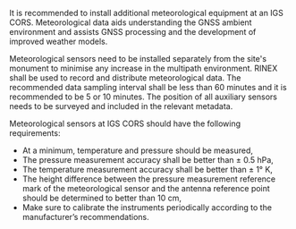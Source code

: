 It is recommended to install additional meteorological equipment at an IGS CORS. Meteorological data aids understanding the GNSS ambient environment and assists GNSS processing and the development of improved weather models.

Meteorological sensors need to be installed separately from the site's monument to minimise any increase in the multipath environment. RINEX shall be used to record and distribute meteorological data. The recommended data sampling interval shall be less than 60 minutes and it is recommended to be 5 or 10 minutes. The position of all auxiliary sensors needs to be surveyed and included in the relevant metadata.

Meteorological sensors at IGS CORS should have the following requirements:

- At a minimum, temperature and pressure should be measured,
- The pressure measurement accuracy shall be better than ± 0.5 hPa,
- The temperature measurement accuracy shall be better than ± 1° K,
- The height difference between the pressure measurement reference mark of the meteorological sensor and the antenna reference point should be determined to better than 10 cm,
- Make sure to calibrate the instruments periodically according to the
manufacturer’s recommendations.